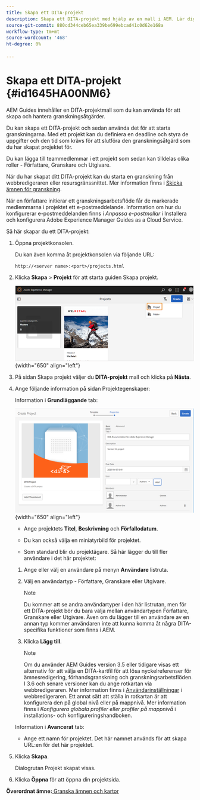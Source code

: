 ```yaml
---
title: Skapa ett DITA-projekt
description: Skapa ett DITA-projekt med hjälp av en mall i AEM. Lär dig hur du använder ett DITA-projekt för att initiera granskningarna.
source-git-commit: 880cd344ceb65ea339be699ebcad41c0d62e168a
workflow-type: tm+mt
source-wordcount: '468'
ht-degree: 0%

---
```


# Skapa ett DITA-projekt {#id1645HA00NM6}

AEM Guides innehåller en DITA-projektmall som du kan använda för att skapa och hantera granskningsåtgärder.

Du kan skapa ett DITA-projekt och sedan använda det för att starta granskningarna. Med ett projekt kan du definiera en deadline och styra de uppgifter och den tid som krävs för att slutföra den granskningsåtgärd som du har skapat projektet för.

Du kan lägga till teammedlemmar i ett projekt som sedan kan tilldelas olika roller - Författare, Granskare och Utgivare.

När du har skapat ditt DITA-projekt kan du starta en granskning från webbredigeraren eller resursgränssnittet. Mer information finns i [Skicka ämnen för granskning](review-send-topics-for-review.md#).

När en författare initierar ett granskningsarbetsflöde får de markerade medlemmarna i projektet ett e-postmeddelande. Information om hur du konfigurerar e-postmeddelanden finns i *Anpassa e-postmallar* i Installera och konfigurera Adobe Experience Manager Guides as a Cloud Service.

Så här skapar du ett DITA-projekt:

1. Öppna projektkonsolen.

   Du kan även komma åt projektkonsolen via följande URL:

   ```http
   http://<server name>:<port>/projects.html
   ```

1. Klicka **Skapa** \> **Projekt** för att starta guiden Skapa projekt.

   ![](images/project-console-63.png){width="650" align="left"}

1. På sidan Skapa projekt väljer du **DITA-projekt** mall och klicka på **Nästa**.

1. Ange följande information på sidan Projektegenskaper:

   Information i **Grundläggande** tab:

   ![](images/create-project.png){width="650" align="left"}

   - Ange projektets **Titel**, **Beskrivning** och **Förfallodatum**.

   - Du kan också välja en miniatyrbild för projektet.

   - Som standard blir du projektägare. Så här lägger du till fler användare i det här projektet:

   1. Ange eller välj en användare på menyn **Användare** listruta.

   1. Välj en användartyp - Författare, Granskare eller Utgivare.

      >[!NOTE]
      >
      >Du kommer att se andra användartyper i den här listrutan, men för ett DITA-projekt bör du bara välja mellan användartypen Författare, Granskare eller Utgivare. Även om du lägger till en användare av en annan typ kommer användaren inte att kunna komma åt några DITA-specifika funktioner som finns i AEM.

   1. Klicka **Lägg till**.

      >[!NOTE]
      >
      >Om du använder AEM Guides version 3.5 eller tidigare visas ett alternativ för att välja en DITA-kartfil för att lösa nyckelreferenser för ämnesredigering, förhandsgranskning och granskningsarbetsflöden. I 3.6 och senare versioner kan du ange rotkartan via webbredigeraren. Mer information finns i [Användarinställningar](web-editor-features.md#id2087G0P40SB) i webbredigeraren. Ett annat sätt att ställa in rotkartan är att konfigurera den på global nivå eller på mappnivå. Mer information finns i *Konfigurera globala profiler eller profiler på mappnivå* i installations- och konfigureringshandboken.

   Information i **Avancerat** tab:

   - Ange ett namn för projektet. Det här namnet används för att skapa URL:en för det här projektet.

1. Klicka **Skapa**.

   Dialogrutan Projekt skapat visas.

1. Klicka **Öppna** för att öppna din projektsida.


**Överordnat ämne:**[ Granska ämnen och kartor](review.md)

